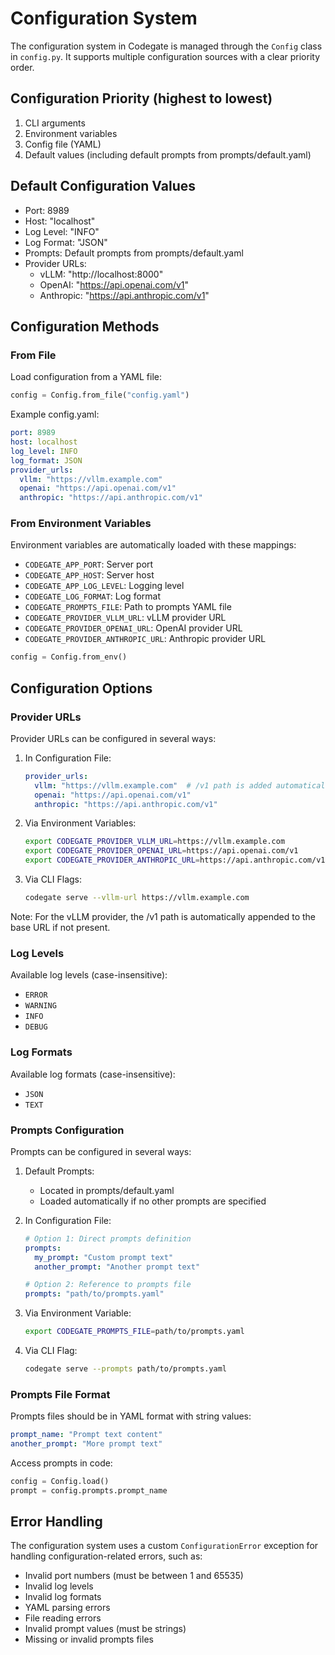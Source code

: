 # Configuration System

The configuration system in Codegate is managed through the `Config` class in `config.py`. It supports multiple configuration sources with a clear priority order.

## Configuration Priority (highest to lowest)

1. CLI arguments
2. Environment variables
3. Config file (YAML)
4. Default values (including default prompts from prompts/default.yaml)

## Default Configuration Values

- Port: 8989
- Host: "localhost"
- Log Level: "INFO"
- Log Format: "JSON"
- Prompts: Default prompts from prompts/default.yaml
- Provider URLs:
  - vLLM: "http://localhost:8000"
  - OpenAI: "https://api.openai.com/v1"
  - Anthropic: "https://api.anthropic.com/v1"

## Configuration Methods

### From File

Load configuration from a YAML file:

```python
config = Config.from_file("config.yaml")
```

Example config.yaml:
```yaml
port: 8989
host: localhost
log_level: INFO
log_format: JSON
provider_urls:
  vllm: "https://vllm.example.com"
  openai: "https://api.openai.com/v1"
  anthropic: "https://api.anthropic.com/v1"
```

### From Environment Variables

Environment variables are automatically loaded with these mappings:

- `CODEGATE_APP_PORT`: Server port
- `CODEGATE_APP_HOST`: Server host
- `CODEGATE_APP_LOG_LEVEL`: Logging level
- `CODEGATE_LOG_FORMAT`: Log format
- `CODEGATE_PROMPTS_FILE`: Path to prompts YAML file
- `CODEGATE_PROVIDER_VLLM_URL`: vLLM provider URL
- `CODEGATE_PROVIDER_OPENAI_URL`: OpenAI provider URL
- `CODEGATE_PROVIDER_ANTHROPIC_URL`: Anthropic provider URL

```python
config = Config.from_env()
```

## Configuration Options

### Provider URLs

Provider URLs can be configured in several ways:

1. In Configuration File:
   ```yaml
   provider_urls:
     vllm: "https://vllm.example.com"  # /v1 path is added automatically
     openai: "https://api.openai.com/v1"
     anthropic: "https://api.anthropic.com/v1"
   ```

2. Via Environment Variables:
   ```bash
   export CODEGATE_PROVIDER_VLLM_URL=https://vllm.example.com
   export CODEGATE_PROVIDER_OPENAI_URL=https://api.openai.com/v1
   export CODEGATE_PROVIDER_ANTHROPIC_URL=https://api.anthropic.com/v1
   ```

3. Via CLI Flags:
   ```bash
   codegate serve --vllm-url https://vllm.example.com
   ```

Note: For the vLLM provider, the /v1 path is automatically appended to the base URL if not present.

### Log Levels

Available log levels (case-insensitive):

- `ERROR`
- `WARNING`
- `INFO`
- `DEBUG`

### Log Formats

Available log formats (case-insensitive):

- `JSON`
- `TEXT`

### Prompts Configuration

Prompts can be configured in several ways:

1. Default Prompts:
   - Located in prompts/default.yaml
   - Loaded automatically if no other prompts are specified

2. In Configuration File:
   ```yaml
   # Option 1: Direct prompts definition
   prompts:
     my_prompt: "Custom prompt text"
     another_prompt: "Another prompt text"

   # Option 2: Reference to prompts file
   prompts: "path/to/prompts.yaml"
   ```

3. Via Environment Variable:
   ```bash
   export CODEGATE_PROMPTS_FILE=path/to/prompts.yaml
   ```

4. Via CLI Flag:
   ```bash
   codegate serve --prompts path/to/prompts.yaml
   ```

### Prompts File Format

Prompts files should be in YAML format with string values:

```yaml
prompt_name: "Prompt text content"
another_prompt: "More prompt text"
```

Access prompts in code:
```python
config = Config.load()
prompt = config.prompts.prompt_name
```

## Error Handling

The configuration system uses a custom `ConfigurationError` exception for handling configuration-related errors, such as:

- Invalid port numbers (must be between 1 and 65535)
- Invalid log levels
- Invalid log formats
- YAML parsing errors
- File reading errors
- Invalid prompt values (must be strings)
- Missing or invalid prompts files
